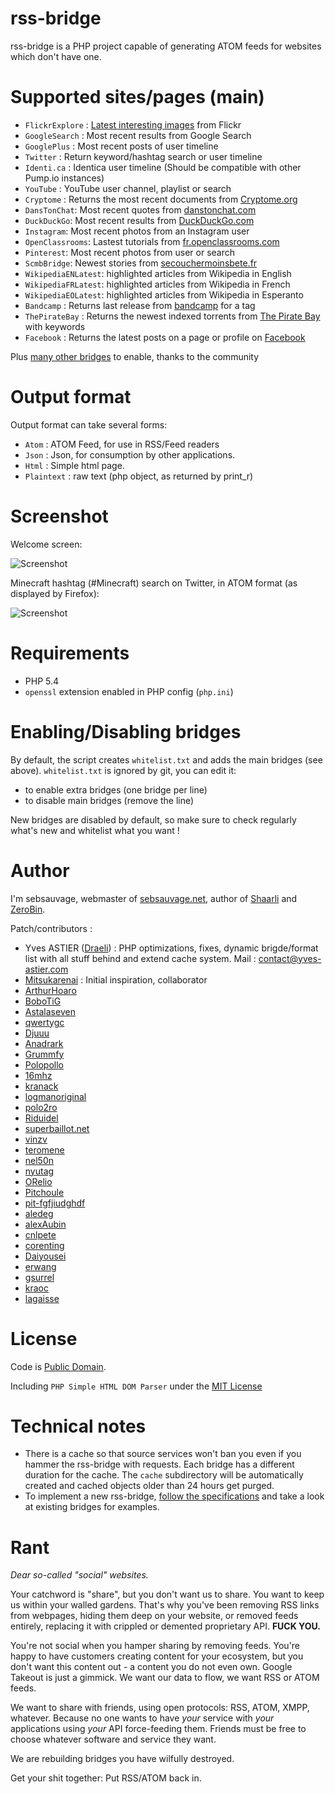 rss-bridge
===

rss-bridge is a PHP project capable of generating ATOM feeds for websites which don't have one.

Supported sites/pages (main)
===

 * `FlickrExplore` : [Latest interesting images](http://www.flickr.com/explore) from Flickr
 * `GoogleSearch` : Most recent results from Google Search
 * `GooglePlus` : Most recent posts of user timeline
 * `Twitter` : Return keyword/hashtag search or user timeline
 * `Identi.ca` : Identica user timeline (Should be compatible with other Pump.io instances)
 * `YouTube` : YouTube user channel, playlist or search
 * `Cryptome` : Returns the most recent documents from [Cryptome.org](http://cryptome.org/)
 * `DansTonChat`: Most recent quotes from [danstonchat.com](http://danstonchat.com/)
 * `DuckDuckGo`: Most recent results from [DuckDuckGo.com](https://duckduckgo.com/)
 * `Instagram`: Most recent photos from an Instagram user
 * `OpenClassrooms`: Lastest tutorials from [fr.openclassrooms.com](http://fr.openclassrooms.com/)
 * `Pinterest`: Most recent photos from user or search
 * `ScmbBridge`: Newest stories from [secouchermoinsbete.fr](http://secouchermoinsbete.fr/)
 * `WikipediaENLatest`: highlighted articles from Wikipedia in English
 * `WikipediaFRLatest`: highlighted articles from Wikipedia in French
 * `WikipediaEOLatest`: highlighted articles from Wikipedia in Esperanto
 * `Bandcamp` : Returns last release from [bandcamp](https://bandcamp.com/) for a tag
 * `ThePirateBay` : Returns the newest indexed torrents from [The Pirate Bay](https://thepiratebay.se/) with keywords
 * `Facebook` : Returns the latest posts on a page or profile on [Facebook](https://facebook.com/)

Plus [many other bridges](bridges/) to enable, thanks to the community

Output format
===
Output format can take several forms:

 * `Atom` : ATOM Feed, for use in RSS/Feed readers
 * `Json` : Json, for consumption by other applications.
 * `Html` : Simple html page.
 * `Plaintext` : raw text (php object, as returned by print_r)
   
Screenshot
===

Welcome screen:

![Screenshot](http://sebsauvage.net/galerie/photos/Bordel/rss-bridge-screenshot-3.png)
   
Minecraft hashtag (#Minecraft) search on Twitter, in ATOM format (as displayed by Firefox):

![Screenshot](http://sebsauvage.net/galerie/photos/Bordel/rss-bridge-screenshot-2-twitter-hashtag.png)
   
Requirements
===

 * PHP 5.4
 * `openssl` extension enabled in PHP config (`php.ini`)

Enabling/Disabling bridges
===

By default, the script creates `whitelist.txt` and adds the main bridges (see above). `whitelist.txt` is ignored by git, you can edit it:
 * to enable extra bridges (one bridge per line)
 * to disable main bridges (remove the line)

New bridges are disabled by default, so make sure to check regularly what's new and whitelist what you want !
 
Author
===
I'm sebsauvage, webmaster of [sebsauvage.net](http://sebsauvage.net), author of [Shaarli](http://sebsauvage.net/wiki/doku.php?id=php:shaarli) and [ZeroBin](http://sebsauvage.net/wiki/doku.php?id=php:zerobin).

Patch/contributors :

 * Yves ASTIER ([Draeli](https://github.com/Draeli)) : PHP optimizations, fixes, dynamic brigde/format list with all stuff behind and extend cache system. Mail : contact@yves-astier.com
 * [Mitsukarenai](https://github.com/Mitsukarenai) : Initial inspiration, collaborator
 * [ArthurHoaro](https://github.com/ArthurHoaro)
 * [BoboTiG](https://github.com/BoboTiG)
 * [Astalaseven](https://github.com/Astalaseven)
 * [qwertygc](https://github.com/qwertygc)
 * [Djuuu](https://github.com/Djuuu)
 * [Anadrark](https://github.com/Anadrark])
 * [Grummfy](https://github.com/Grummfy)
 * [Polopollo](https://github.com/Polopollo)
 * [16mhz](https://github.com/16mhz)
 * [kranack](https://github.com/kranack)
 * [logmanoriginal](https://github.com/logmanoriginal)
 * [polo2ro](https://github.com/polo2ro)
 * [Riduidel](https://github.com/Riduidel)
 * [superbaillot.net](http://superbaillot.net/)
 * [vinzv](https://github.com/vinzv)
 * [teromene](https://github.com/teromene)
 * [nel50n](https://github.com/nel50n)
 * [nyutag](https://github.com/nyutag)
 * [ORelio](https://github.com/ORelio)
 * [Pitchoule](https://github.com/Pitchoule)
 * [pit-fgfjiudghdf](https://github.com/pit-fgfjiudghdf)
 * [aledeg](https://github.com/aledeg)
 * [alexAubin](https://github.com/alexAubin)
 * [cnlpete](https://github.com/cnlpete)
 * [corenting](https://github.com/corenting)
 * [Daiyousei](https://github.com/Daiyousei)
 * [erwang](https://github.com/erwang)
 * [gsurrel](https://github.com/gsurrel)
 * [kraoc](https://github.com/kraoc)
 * [lagaisse](https://github.com/lagaisse)

License
===
Code is [Public Domain](UNLICENSE).

Including `PHP Simple HTML DOM Parser` under the [MIT License](http://opensource.org/licenses/MIT)


Technical notes
===
  * There is a cache so that source services won't ban you even if you hammer the rss-bridge with requests. Each bridge has a different duration for the cache. The `cache` subdirectory will be automatically created and cached objects older than 24 hours get purged.
  * To implement a new rss-bridge, [follow the specifications](CREATE_BRIDGE.md) and take a look at existing bridges for examples.

Rant
===

*Dear so-called "social" websites.*

Your catchword is "share", but you don't want us to share. You want to keep us within your walled gardens. That's why you've been removing RSS links from webpages, hiding them deep on your website, or removed feeds entirely, replacing it with crippled or demented proprietary API. **FUCK YOU.**

You're not social when you hamper sharing by removing feeds. You're happy to have customers creating content for your ecosystem, but you don't want this content out - a content you do not even own. Google Takeout is just a gimmick. We want our data to flow, we want RSS or ATOM feeds.

We want to share with friends, using open protocols: RSS, ATOM, XMPP, whatever. Because no one wants to have *your* service with *your* applications using *your* API force-feeding them. Friends must be free to choose whatever software and service they want.

We are rebuilding bridges you have wilfully destroyed.

Get your shit together: Put RSS/ATOM back in.
